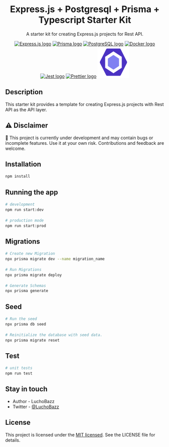 <h1 align="center">Express.js + Postgresql + Prisma + Typescript Starter Kit</h1>

<p align="center">A starter kit for creating Express.js projects for Rest API.</p>

<p align="center">
  <a href="https://expressjs.com/" target="blank"><img src="https://encrypted-tbn0.gstatic.com/images?q=tbn:ANd9GcQLA972a1NXwGHTIpgjxpRdu1DD5te1evggDgjNvM_FcbtGxaPYrHbV27RNzJSA_ZhrY28&usqp=CAU" height="100" width="100" alt="Express.js logo" /></a>
  <a href="https://www.prisma.io/" target="blank"><img src="https://www.datocms-assets.com/58377/1688031395-logo_on_light.svg" height="100" width="100" alt="Prisma logo" /></a>
  <a href="https://www.postgresql.org/" target="blank"><img src="https://www.postgresql.org/media/img/about/press/elephant.png" height="100" width="100" alt="PostgreSQL logo" /></a>
  <a href="https://www.docker.com/" target="blank"><img src="https://www.docker.com/wp-content/uploads/2022/03/Moby-logo.png" height="100" width="100" alt="Docker logo" /></a>
  <a href="https://jestjs.io/" target="blank"><img src="https://raw.githubusercontent.com/jestjs/jest/main/website/static/img/jest.png" height="100" width="100" alt="Jest logo" /></a>
  <a href="https://prettier.io/" target="blank"><img src="https://raw.githubusercontent.com/prettier/prettier/main/website/static/icon.png" height="100" width="100" alt="Prettier logo" /></a>
  <a href="https://eslint.org/" target="blank"><img src="https://raw.githubusercontent.com/eslint/archive-website/e19d0bd4b5c116996f4cd94d4e90df5cc4367236/assets/img/logo.svg" height="100" width="100" alt="ESLint logo" /></a>
</p>

## Description

This starter kit provides a template for creating Express.js projects with Rest API as the API layer.


## ⚠️ Disclaimer

🚧 This project is currently under development and may contain bugs or incomplete features. Use it at your own risk. Contributions and feedback are welcome.

## Installation

```bash
npm install
```

## Running the app

```bash
# development
npm run start:dev

# production mode
npm run start:prod
```

## Migrations

```bash
# Create new Migration
npx prisma migrate dev --name migration_name

# Run Migrations
npx prisma migrate deploy

# Generate Schemas
npx prisma generate
```

## Seed

```bash
# Run the seed
npx prisma db seed

# Reinitialize the database with seed data.
npx prisma migrate reset
```

## Test

```bash
# unit tests
npm run test
```

## Stay in touch

- Author - LuchoBazz
- Twitter - [@LuchoBazz](https://twitter.com/LuchoBazz)

## License

This project is licensed under the [MIT licensed](#). See the LICENSE file for details.
